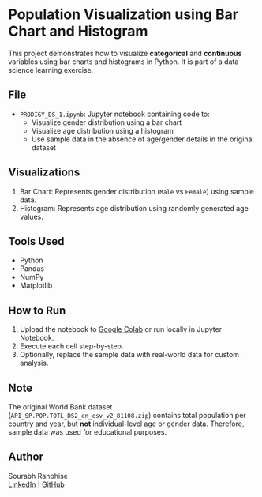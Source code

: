 # Population Visualization using Bar Chart and Histogram

This project demonstrates how to visualize **categorical** and **continuous** variables using bar charts and histograms in Python. It is part of a data science learning exercise.

## File

- `PRODIGY_DS_1.ipynb`: Jupyter notebook containing code to:
  - Visualize gender distribution using a bar chart
  - Visualize age distribution using a histogram
  - Use sample data in the absence of age/gender details in the original dataset

## Visualizations

1. Bar Chart: Represents gender distribution (`Male` vs `Female`) using sample data.
2. Histogram: Represents age distribution using randomly generated age values.

## Tools Used

- Python
- Pandas
- NumPy
- Matplotlib

## How to Run

1. Upload the notebook to [Google Colab](https://colab.research.google.com/) or run locally in Jupyter Notebook.
2. Execute each cell step-by-step.
3. Optionally, replace the sample data with real-world data for custom analysis.

## Note

The original World Bank dataset (`API_SP.POP.TOTL_DS2_en_csv_v2_81108.zip`) contains total population per country and year, but **not** individual-level age or gender data. Therefore, sample data was used for educational purposes.

## Author

Sourabh Ranbhise  
[LinkedIn](https://www.linkedin.com/in/sourabh-ranbhise-67a4ba257/) | [GitHub](https://github.com/Sourabh301998)
